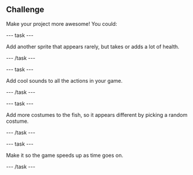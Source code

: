 ## Challenge

Make your project more awesome! You could:

--- task ---

Add another sprite that appears rarely, but takes or adds a lot of health.

--- /task ---

--- task ---

Add cool sounds to all the actions in your game.

--- /task ---

--- task ---

Add more costumes to the fish, so it appears different by picking a random costume.

--- /task ---

--- task ---

Make it so the game speeds up as time goes on.

--- /task ---